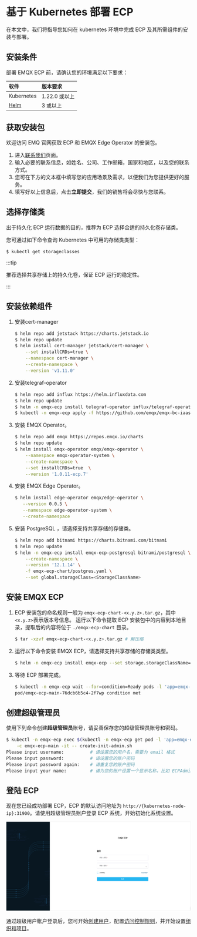 # 基于 Kubernetes 部署 ECP

在本文中，我们将指导您如何在 kubernetes 环境中完成 ECP 及其所需组件的安装与部署。

## 安装条件

部署 EMQX ECP 前，请确认您的环境满足以下要求：

| 软件                     | 版本要求      |
| :----------------------- | :------------ |
| Kubernetes               | 1.22.0 或以上 |
| [Helm](https://helm.sh/) | 3 或以上      |

## 获取安装包

欢迎访问 EMQ 官网获取 ECP 和 EMQX Edge Operator 的安装包。

1. 进入[联系我们](https://www.emqx.com/zh/contact?product=emqx-ecp)页面。
2. 输入必要的联系信息，如姓名、公司、工作邮箱，国家和地区，以及您的联系方式。
3. 您可在下方的文本框中填写您的应用场景及需求，以便我们为您提供更好的服务。
4. 填写好以上信息后，点击**立即提交**，我们的销售将会尽快与您联系。

## 选择存储类

出于持久化 ECP 运行数据的目的，推荐为 ECP 选择合适的持久化卷存储类。

您可通过如下命令查询 Kubernetes 中可用的存储类类型：

```
$ kubectl get storageclasses
```

:::tip

推荐选择共享存储上的持久化卷，保证 ECP 运行的稳定性。

:::

## 安装依赖组件

1. 安装cert-manager

   ```bash
   $ helm repo add jetstack https://charts.jetstack.io
   $ helm repo update
   $ helm install cert-manager jetstack/cert-manager \
       --set installCRDs=true \
       --namespace cert-manager \
       --create-namespace \
       --version 'v1.11.0'
   ```

2. 安装telegraf-operator

   ```bash
   $ helm repo add influx https://helm.influxdata.com
   $ helm repo update
   $ helm -n emqx-ecp install telegraf-operator influx/telegraf-operator --create-namespace --version '1.3.10'
   $ kubectl -n emqx-ecp apply -f https://github.com/emqx/emqx-bc-iaas-hand/blob/develop/plugins/emqx_operator1_2_7/telegraf-operator-class.yaml
   ```

3. 安装 EMQX Operator。

   ```bash
   $ helm repo add emqx https://repos.emqx.io/charts
   $ helm repo update
   $ helm install emqx-operator emqx/emqx-operator \
       --namespace emqx-operator-system \
       --create-namespace \
       --set installCRDs=true  \
       --version '1.0.11-ecp.7'
   ```

4. 安装 EMQX Edge Operator。

   ```bash
   $ helm install edge-operator emqx/edge-operator \
      --version 0.0.5 \
      --namespace edge-operator-system \
      --create-namespace
   ```

5. 安装 PostgreSQL ，请选择支持共享存储的存储类。

   ```bash
   $ helm repo add bitnami https://charts.bitnami.com/bitnami
   $ helm repo update
   $ helm -n emqx-ecp install emqx-ecp-postgresql bitnami/postgresql \
       --create-namespace \
       --version '12.1.14' \
       -f emqx-ecp-chart/postgres.yaml \
       --set global.storageClass=<StorageClassName>
   ```

## 安装 EMQX ECP

1. ECP 安装包的命名规则一般为 `emqx-ecp-chart-<x.y.z>.tar.gz`，其中 `<x.y.z>`表示版本号信息。
   运行以下命令提取 ECP 安装包中的内容到本地目录，提取后的内容将位于 `./emqx-ecp-chart` 目录。

   ```bash
   $ tar -xzvf emqx-ecp-chart-<x.y.z>.tar.gz # 解压缩
   ```

2. 运行以下命令安装 EMQX ECP，请选择支持共享存储的存储类类型。

   ```bash
   $ helm -n emqx-ecp install emqx-ecp --set storage.storageClassName=<StorageClassName> emqx-ecp-chart
   ```

3. 等待 ECP 部署完成。

   ```bash
   $ kubectl -n emqx-ecp wait --for=condition=Ready pods -l 'app=emqx-ecp-main'
   pod/emqx-ecp-main-76dcb6b5c4-2f7wp condition met
   ```

## 创建超级管理员

使用下列命令创建**超级管理员**账号，请妥善保存您的超级管理员账号和密码。

```bash
$ kubectl -n emqx-ecp exec $(kubectl -n emqx-ecp get pod -l 'app=emqx-ecp-main' -o jsonpath='{.items[0].metadata.name}') \
    -c emqx-ecp-main -it -- create-init-admin.sh
Please input username:          # 请设置您的用户名，需要为 email 格式
Please input password:          # 请设置您的账户密码
Please input password again:    # 请重复您的账户密码
Please input your name:         # 请为您的账户设置一个显示名称，比如 ECPAdmin
```

## 登陆 ECP

现在您已经成功部署 ECP，ECP 的默认访问地址为 `http://{kubernetes-node-ip}:31900`。请使用超级管理员账户登录 ECP 系统，开始初始化系统设置。

![login](./_assets/login.png)

通过超级用户帐户登录后，您可开始[创建用户](../system_admin/user_management.md)，配置[访问控制规则](../acl/introduction.md)，并开始设置[组织和项目](../system_admin/introduction.md)。